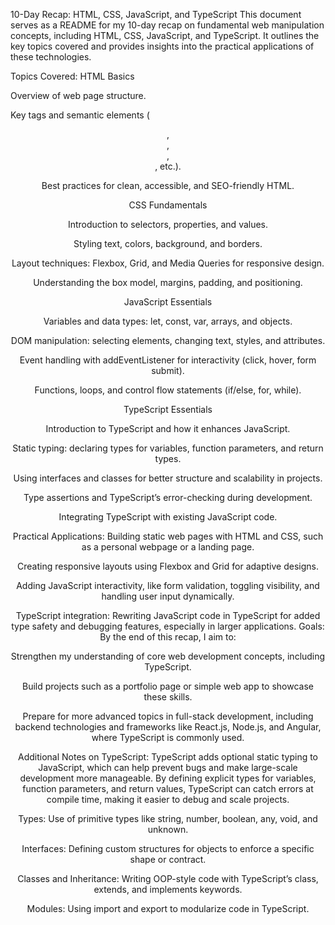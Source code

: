 10-Day Recap: HTML, CSS, JavaScript, and TypeScript
This document serves as a README for my 10-day recap on fundamental web manipulation concepts, including HTML, CSS, JavaScript, and TypeScript. It outlines the key topics covered and provides insights into the practical applications of these technologies.

Topics Covered:
HTML Basics

Overview of web page structure.

Key tags and semantic elements (<header>, <footer>, <article>, <section>, etc.).

Best practices for clean, accessible, and SEO-friendly HTML.

CSS Fundamentals

Introduction to selectors, properties, and values.

Styling text, colors, background, and borders.

Layout techniques: Flexbox, Grid, and Media Queries for responsive design.

Understanding the box model, margins, padding, and positioning.

JavaScript Essentials

Variables and data types: let, const, var, arrays, and objects.

DOM manipulation: selecting elements, changing text, styles, and attributes.

Event handling with addEventListener for interactivity (click, hover, form submit).

Functions, loops, and control flow statements (if/else, for, while).

TypeScript Essentials

Introduction to TypeScript and how it enhances JavaScript.

Static typing: declaring types for variables, function parameters, and return types.

Using interfaces and classes for better structure and scalability in projects.

Type assertions and TypeScript’s error-checking during development.

Integrating TypeScript with existing JavaScript code.

Practical Applications:
Building static web pages with HTML and CSS, such as a personal webpage or a landing page.

Creating responsive layouts using Flexbox and Grid for adaptive designs.

Adding JavaScript interactivity, like form validation, toggling visibility, and handling user input dynamically.

TypeScript integration: Rewriting JavaScript code in TypeScript for added type safety and debugging features, especially in larger applications.
Goals:
By the end of this recap, I aim to:

Strengthen my understanding of core web development concepts, including TypeScript.

Build projects such as a portfolio page or simple web app to showcase these skills.

Prepare for more advanced topics in full-stack development, including backend technologies and frameworks like React.js, Node.js, and Angular, where TypeScript is commonly used.

Additional Notes on TypeScript:
TypeScript adds optional static typing to JavaScript, which can help prevent bugs and make large-scale development more manageable. By defining explicit types for variables, function parameters, and return values, TypeScript can catch errors at compile time, making it easier to debug and scale projects.

Types: Use of primitive types like string, number, boolean, any, void, and unknown.

Interfaces: Defining custom structures for objects to enforce a specific shape or contract.

Classes and Inheritance: Writing OOP-style code with TypeScript’s class, extends, and implements keywords.

Modules: Using import and export to modularize code in TypeScript.